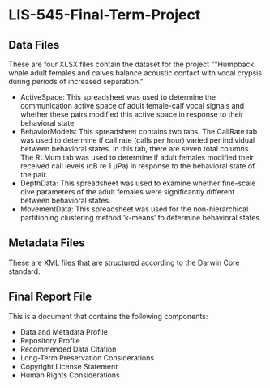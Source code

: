 # LIS-545-Final-Term-Project

## Data Files

These are four XLSX files contain the dataset for the project "“Humpback whale adult females and calves balance acoustic contact with vocal crypsis during periods of increased separation."

- ActiveSpace: This spreadsheet was used to determine the communication active space of adult female-calf vocal signals and whether these pairs modified this active space in response to their behavioral state.
- BehaviorModels: This spreadsheet contains two tabs. The CallRate tab was used to determine if call rate (calls per hour) varied per individual between behavioral states. In this tab, there are seven total columns. The RLMum tab was used to determine if adult females modified their received call levels (dB re 1 µPa) in response to the behavioral state of the pair. 
- DepthData: This spreadsheet was used to examine whether fine-scale dive parameters of the adult females were significantly different between behavioral states. 
- MovementData: This spreadsheet was used for the non-hierarchical partitioning clustering method ‘k-means’ to determine behavioral states.

## Metadata Files

These are XML files that are structured according to the Darwin Core standard.

## Final Report File

This is a document that contains the following components:

- Data and Metadata Profile
- Repository Profile
- Recommended Data Citation
- Long-Term Preservation Considerations
- Copyright License Statement 
- Human Rights Considerations
